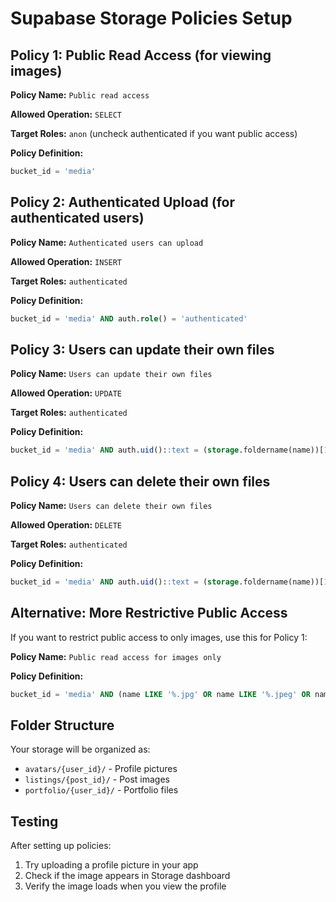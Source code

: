 # Supabase Storage Policies Setup

## Policy 1: Public Read Access (for viewing images)

**Policy Name:** `Public read access`

**Allowed Operation:** `SELECT`

**Target Roles:** `anon` (uncheck authenticated if you want public access)

**Policy Definition:**
```sql
bucket_id = 'media'
```

## Policy 2: Authenticated Upload (for authenticated users)

**Policy Name:** `Authenticated users can upload`

**Allowed Operation:** `INSERT`

**Target Roles:** `authenticated`

**Policy Definition:**
```sql
bucket_id = 'media' AND auth.role() = 'authenticated'
```

## Policy 3: Users can update their own files

**Policy Name:** `Users can update their own files`

**Allowed Operation:** `UPDATE`

**Target Roles:** `authenticated`

**Policy Definition:**
```sql
bucket_id = 'media' AND auth.uid()::text = (storage.foldername(name))[1]
```

## Policy 4: Users can delete their own files

**Policy Name:** `Users can delete their own files`

**Allowed Operation:** `DELETE`

**Target Roles:** `authenticated`

**Policy Definition:**
```sql
bucket_id = 'media' AND auth.uid()::text = (storage.foldername(name))[1]
```

## Alternative: More Restrictive Public Access

If you want to restrict public access to only images, use this for Policy 1:

**Policy Name:** `Public read access for images only`

**Policy Definition:**
```sql
bucket_id = 'media' AND (name LIKE '%.jpg' OR name LIKE '%.jpeg' OR name LIKE '%.png' OR name LIKE '%.gif' OR name LIKE '%.webp')
```

## Folder Structure

Your storage will be organized as:
- `avatars/{user_id}/` - Profile pictures
- `listings/{post_id}/` - Post images  
- `portfolio/{user_id}/` - Portfolio files

## Testing

After setting up policies:
1. Try uploading a profile picture in your app
2. Check if the image appears in Storage dashboard
3. Verify the image loads when you view the profile
